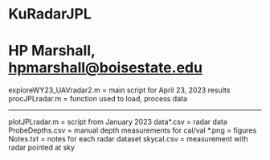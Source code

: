 # KuRadarJPL
# HP Marshall, hpmarshall@boisestate.edu



exploreWY23_UAVradar2.m = main script for April 23, 2023 results
procJPLradar.m = function used to load, process data

-----
plotJPLradar.m =  script from January 2023
data*.csv = radar data
ProbeDepths.csv = manual depth measurements for cal/val
*.png = figures 
Notes.txt = notes for each radar dataset
skycal.csv = measurement with radar pointed at sky
